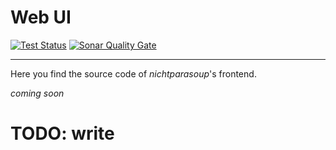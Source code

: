 # Web UI

[![Test Status](https://img.shields.io/github/workflow/status/k4cg/nichtparasoup/Test%20WebUi/3.0-dev)](https://github.com/k4cg/nichtparasoup/actions?query=workflow%3A%22Test+WebUi%22+branch%3A3.0-dev)
[![Sonar Quality Gate](https://img.shields.io/sonar/quality_gate/nichtparasoup:WebUi?server=https%3A%2F%2Fsonarcloud.io)](https://sonarcloud.io/dashboard?id=nichtparasoup%3AWebUi)

----

Here you find the source code of _nichtparasoup_'s frontend.

*coming soon*

# TODO: write 
